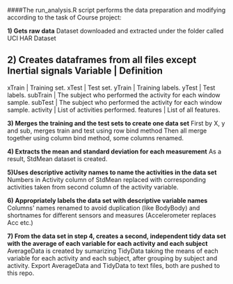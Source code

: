 ####The run_analysis.R script performs the data preparation and modifying according to the task of Course project:

**1) Gets raw data**
Dataset downloaded and extracted under the folder called UCI HAR Dataset

**2) Creates dataframes from all files except Inertial signals**
Variable | Definition
---------------------
xTrain   | Training set.
xTest    | Test set.
yTrain   | Training labels.
yTest    | Test labels.
subTrain | The subject who performed the activity for each window sample. 
subTest  | The subject who performed the activity for each window sample. 
activity | List of activities performed.
features | List of all features.

 
**3) Merges the training and the test sets to create one data set**
First by X, y and sub, merges train and test using row bind method
Then all merge together using column bind method, some columns renamed.

**4) Extracts the mean and standard deviation for each measurement**
As a result, StdMean dataset is created.

**5)Uses descriptive activity names to name the activities in the data set**
Numbers in Activity column of StdMean replaced with corresponding activities taken from second column of the activity variable.

**6) Appropriately labels the data set with descriptive variable names**
Columns' names renamed to avoid duplication (like BodyBody) and shortnames for different sensors and measures (Accelerometer replaces Acc etc.)

**7) From the data set in step 4, creates a second, independent tidy data set with the average of each variable for each activity and each subject**
AverageData is created by sumarizing TidyData taking the means of each variable for each activity and each subject, after grouping by subject and activity.
Export AverageData and TidyData to text files, both are pushed to this repo.